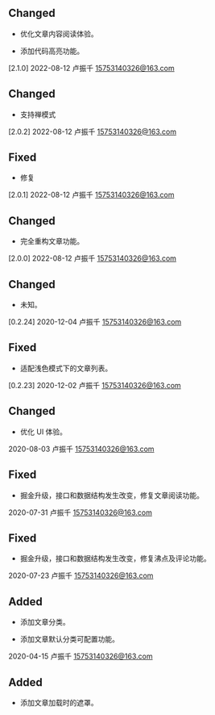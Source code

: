 
## Changed

- 优化文章内容阅读体验。

- 添加代码高亮功能。

[2.1.0] 2022-08-12 卢振千 <15753140326@163.com>

## Changed

- 支持禅模式

[2.0.2] 2022-08-12 卢振千 <15753140326@163.com>

## Fixed

- 修复

[2.0.1] 2022-08-12 卢振千 <15753140326@163.com>

## Changed

- 完全重构文章功能。

[2.0.0] 2022-08-12 卢振千 <15753140326@163.com>

## Changed

- 未知。

[0.2.24] 2020-12-04 卢振千 <15753140326@163.com>

## Fixed

- 适配浅色模式下的文章列表。

[0.2.23] 2020-12-02 卢振千 <15753140326@163.com>

## Changed

- 优化 UI 体验。

2020-08-03 卢振千 <15753140326@163.com>

## Fixed

- 掘金升级，接口和数据结构发生改变，修复文章阅读功能。

2020-07-31 卢振千 <15753140326@163.com>

## Fixed

- 掘金升级，接口和数据结构发生改变，修复沸点及评论功能。

2020-07-23 卢振千 <15753140326@163.com>

## Added

- 添加文章分类。

- 添加文章默认分类可配置功能。

2020-04-15 卢振千 <15753140326@163.com>

## Added

- 添加文章加载时的遮罩。

